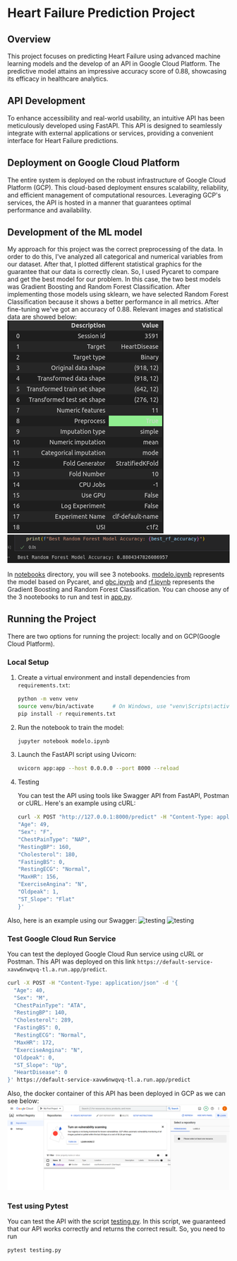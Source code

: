 # Heart Failure Prediction Project

## Overview

This project focuses on predicting Heart Failure using advanced machine learning models and the develop of an API in Google Cloud Platform. The predictive model attains an impressive accuracy score of 0.88, showcasing its efficacy in healthcare analytics.

## API Development

To enhance accessibility and real-world usability, an intuitive API has been meticulously developed using FastAPI. This API is designed to seamlessly integrate with external applications or services, providing a convenient interface for Heart Failure predictions.

## Deployment on Google Cloud Platform

The entire system is deployed on the robust infrastructure of Google Cloud Platform (GCP). This cloud-based deployment ensures scalability, reliability, and efficient management of computational resources. Leveraging GCP's services, the API is hosted in a manner that guarantees optimal performance and availability.

## Development of the ML model

My approach for this project was the correct preprocessing of the data. In order to do this, I've analyzed all categorical and numerical variables from our dataset. After that, I plotted different statistical graphics for the guarantee that our data is correctly clean. So, I used Pycaret to compare and get the best model for our problem. In this case, the two best models was Gradient Boosting and Random Forest Classification. After implementing those models using sklearn, we have selected Random Forest Classification because it shows a better performance in all metrics. After fine-tuning we've got an accuracy of 0.88.
Relevant images and statistical data are showed below:
![testing](images/info1.png)
![accuracy](images/rf1.png)

In [notebooks](notebooks) directory, you will see 3 notebooks. [modelo.ipynb](notebooks/modelo.ipynb) represents the model based on Pycaret, and [gbc.ipynb](notebooks/gbc.ipynb) and [rf.ipynb](notebooks/rf.ipynb) represents the Gradient Boosting and Random Forest Classification. You can choose any of the 3 nootebooks to run and test in [app.py](app.py).
## Running the Project

There are two options for running the project: locally and on GCP(Google Cloud Platform).

### Local Setup

1. Create a virtual environment and install dependencies from `requirements.txt`:

   ```bash
   python -m venv venv
   source venv/bin/activate      # On Windows, use "venv\Scripts\activate"
   pip install -r requirements.txt

2. Run the notebook to train the model:
   ```bash
   jupyter notebook modelo.ipynb

3. Launch the FastAPI script using Uvicorn:
   ```bash
   uvicorn app:app --host 0.0.0.0 --port 8000 --reload
4. Testing

   You can test the API using tools like Swagger API from FastAPI, Postman or cURL. Here's an example using cURL:

   ```bash
   curl -X POST "http://127.0.0.1:8000/predict" -H "Content-Type: application/json" -d '{
   "Age": 49,
   "Sex": "F",
   "ChestPainType": "NAP",
   "RestingBP": 160,
   "Cholesterol": 180,
   "FastingBS": 0,
   "RestingECG": "Normal",
   "MaxHR": 156,
   "ExerciseAngina": "N",
   "Oldpeak": 1,
   "ST_Slope": "Flat"
   }'
Also, here is an example using our Swagger:
![testing](images/testing.png)
![testing](images/testing1.png)

### Test Google Cloud Run Service

You can test the deployed Google Cloud Run service using cURL or Postman. This API was deployed on this link `https://default-service-xavw6nwqvq-tl.a.run.app/predict`.

```bash
curl -X POST -H "Content-Type: application/json" -d '{
  "Age": 40,
  "Sex": "M",
  "ChestPainType": "ATA",
  "RestingBP": 140,
  "Cholesterol": 289,
  "FastingBS": 0,
  "RestingECG": "Normal",
  "MaxHR": 172,
  "ExerciseAngina": "N",
  "Oldpeak": 0,
  "ST_Slope": "Up",
  "HeartDisease": 0
}' https://default-service-xavw6nwqvq-tl.a.run.app/predict
 ```
Also, the docker container of this API has been deployed in GCP as we can see below:
![proof](images/proof.png)
### Test using Pytest

You can test the API with the script [testing.py](testing.py). In this script, we guaranteed that our API works correctly and returns the correct result.
So, you need to run

  ```bash
  pytest testing.py

 ```

